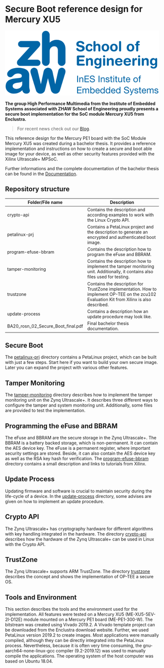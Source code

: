 # Secure Boot reference design for Mercury XU5 

[![logo](images/ines_logo.png)](https://www.zhaw.ch/en/engineering/institutes-centres/ines/ "Homepage")

__The group High Performance Multimedia from the Institute of Embedded Systems associated with ZHAW School of Engineering proudly presents a secure boot implementation for the SoC module Mercury XU5 from Enclustra.__

> For recent news check out our [Blog](https://blog.zhaw.ch/high-performance/).

This reference design for the Mercury PE1 board with the SoC Module Mercury XU5
was created during a bachelor thesis. It provides a reference implementation
and instructions on how to create a secure and boot able image for your device,
as well as other security features provided with the Xilinx Ultrascale+ MPSoC.

Further informations and the complete documentation of the bachelor thesis can
be found in the [Documentation](BA20_rosn_02_Secure_Boot_final.pdf).

## Repository structure

| Folder/File name                    | Description                                                                                                                                 |
| ----------------------------------- | ------------------------------------------------------------------------------------------------------------------------------------------- |
| crypto-api                          | Contains the description and according examples to work with the Linux Crypto API.                                                          |
| petalinux-prj                       | Contains a PetaLinux project and the description to generate an encrypted and authenticated boot image.                                     |
| program-efuse-bbram                 | Contains the description how to program the eFuse and BBRAM.                                                                                |
| tamper-monitoring                   | Contains the description how to implement the tamper monitoring unit. Additionally, it contains also files used for testing.                |
| trustzone                           | Contains the description for TrustZone implementation. How to implement OP-TEE on the zcu102 Evaluation Kit from Xilinx is also described.  |
| update-process                      | Contains a description how an update procedure may look like.                                                                               |
| BA20_rosn_02_Secure_Boot_final.pdf  | Final bachelor thesis documentation.                                                                                                        |

## Secure Boot

The [petalinux-prj](petalinux-prj) directory contains a PetaLinux project,
which can be built with just a few steps. Start here if you want to build your
own secure image. Later you can expand the project with various other features.

## Tamper Monitoring

The [tamper-monitoring](tamper-monitoring) directory describes how to implement
the tamper monitoring unit on the Zynq Ultrascale+. It describes three
different ways to configure the tamper and system monitoring unit.
Additionally, some files are provided to test the implementation.

## Programming the eFuse and BBRAM

The eFuse and BBRAM are the secure storage in the Zynq Ultrascale+. The BBRAM is
a battery backed storage, which is non-permanent. It can contain the AES device
key. The eFuse is a permanent register, where important security settings are
stored. Beside, it can also contain the AES device key as well as the RSA key
hash for verification. The [program-efuse-bbram](program-efuse-bbram) directory
contains a small description and links to tutorials from Xilinx.

## Update Process

Updating firmware and software is crucial to maintain security during the
life-cycle of a device. In the [update-process](udate-process) directory, some
advises are given on how to implement an update procedure.

## Crypto API

The Zynq Ultrascale+ has cryptography hardware for different algorithms with key
handling integrated in the hardware. The directory [crypto-api](crypto-api)
describes how the hardware of the Zynq Ultrascale+ can be used in Linux with the
Crypto API.

## TrustZone

The Zynq Ultrascale+ supports ARM TrustZone. The directory
[trustzone](trustzone) describes the concept and shows the implementation of
OP-TEE a secure OS.

## Tools and Environment

This section describes the tools and the environment used for the
implementation. All features were tested on a Mercury XU5 (ME-XU5-5EV-2I-D12E)
module mounted on a Mercury PE1 board (ME-PE1-300-W). The bitstream was created
using Vivado 2019.2. A Vivado template project can be downloaded from the
Enclustra download website. Further, we used PetaLinux version 2019.2 to create
images. Most applications were manually compiled, although they can be directly
integrated into the PetaLinux process. Nevertheless, because it is often very
time consuming, the gnu-aarch64-none-linux-gcc compiler (9.2-2019.12) was used
to manually compile the applications. The operating system of the host computer
was based on Ubuntu 18.04.
